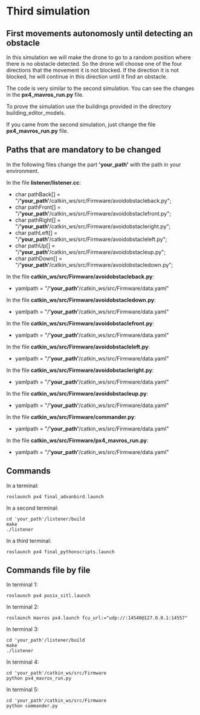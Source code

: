 # Third simulation
## First movements autonomosly until detecting an obstacle

In this simulation we will make the drone to go to a random position where there is no obstacle detected. So the drone will choose one of the four directions that the movement it is not blocked. If the direction it is not blocked, he will continue in this direction until it find an obstacle.

The code is very similar to the second simulation. You can see the changes in the **px4_mavros_run.py** file.

To prove the simulation use the buildings provided in the directory building\_editor_models.

If you came from the second simulation, just change the file **px4_mavros_run.py** file.

## Paths that are mandatory to be changed

In the following files change the part **'your_path'** with the path in your environment. 

In the file **listener/listener.cc**:

* char pathBack[] = "/**'your\_path'**/catkin_ws/src/Firmware/avoidobstacleback.py"; 
* char pathFront[] = "/**'your\_path'**/catkin_ws/src/Firmware/avoidobstaclefront.py";
* char pathRight[] = "/**'your\_path'**/catkin_ws/src/Firmware/avoidobstacleright.py";
* char pathLeft[] = "/**'your\_path'**/catkin_ws/src/Firmware/avoidobstacleleft.py";
* char pathUp[] = "/**'your\_path'**/catkin_ws/src/Firmware/avoidobstacleup.py";
* char pathDown[] = "/**'your\_path'**/catkin_ws/src/Firmware/avoidobstacledown.py";

In the file **catkin_ws/src/Firmware/avoidobstacleback.py**:

* yamlpath = "/**'your\_path'**/catkin_ws/src/Firmware/data.yaml"

In the file **catkin_ws/src/Firmware/avoidobstacledown.py**:

* yamlpath = "/**'your\_path'**/catkin_ws/src/Firmware/data.yaml"

In the file **catkin_ws/src/Firmware/avoidobstaclefront.py**:

* yamlpath = "/**'your\_path'**/catkin_ws/src/Firmware/data.yaml"

In the file **catkin_ws/src/Firmware/avoidobstacleleft.py**:

* yamlpath = "/**'your\_path'**/catkin_ws/src/Firmware/data.yaml"

In the file **catkin_ws/src/Firmware/avoidobstacleright.py**:

* yamlpath = "/**'your\_path'**/catkin_ws/src/Firmware/data.yaml"

In the file **catkin_ws/src/Firmware/avoidobstacleup.py**:

* yamlpath = "/**'your\_path'**/catkin_ws/src/Firmware/data.yaml"

In the file **catkin_ws/src/Firmware/commander.py**:

* yamlpath = "/**'your\_path'**/catkin_ws/src/Firmware/data.yaml"

In the file **catkin\_ws/src/Firmware/px4\_mavros\_run.py**:

* yamlpath = "/**'your\_path'**/catkin_ws/src/Firmware/data.yaml"

## Commands

In a terminal:

```
roslaunch px4 final_advanbird.launch
```

In a second terminal:

```
cd 'your_path'/listener/build
make 
./listener
```

In a third terminal:

```
roslaunch px4 final_pythonscripts.launch
```


## Commands file by file

In terminal 1:

```
roslaunch px4 posix_sitl.launch
```

In terminal 2:

```
roslaunch mavros px4.launch fcu_url:="udp://:14540@127.0.0.1:14557"
```

In terminal 3:

```
cd 'your_path'/listener/build
make 
./listener
```

In terminal 4:

```
cd 'your_path'/catkin_ws/src/Firmware
python px4_mavros_run.py
```

In terminal 5:

```
cd 'your_path'/catkin_ws/src/Firmware
python commander.py
```





